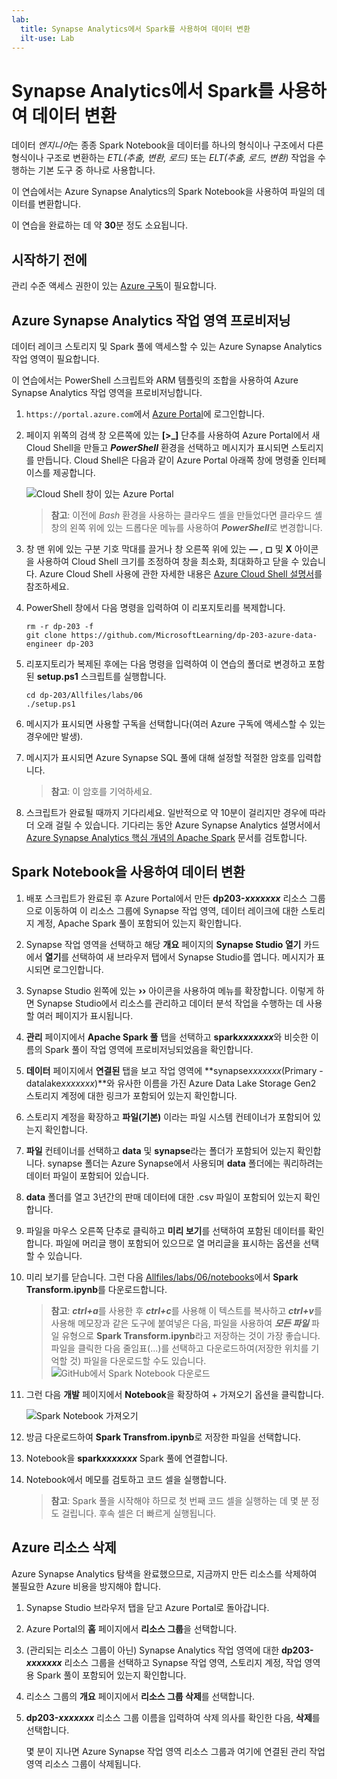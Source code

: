 ```yaml
---
lab:
  title: Synapse Analytics에서 Spark를 사용하여 데이터 변환
  ilt-use: Lab
---
```


# Synapse Analytics에서 Spark를 사용하여 데이터 변환

데이터 *엔지니어*는 종종 Spark Notebook을 데이터를 하나의 형식이나 구조에서 다른 형식이나 구조로 변환하는 *ETL(추출, 변환, 로드)* 또는 *ELT(추출, 로드, 변환)* 작업을 수행하는 기본 도구 중 하나로 사용합니다.

이 연습에서는 Azure Synapse Analytics의 Spark Notebook을 사용하여 파일의 데이터를 변환합니다.

이 연습을 완료하는 데 약 **30**분 정도 소요됩니다.

## 시작하기 전에

관리 수준 액세스 권한이 있는 [Azure 구독](https://azure.microsoft.com/free)이 필요합니다.

## Azure Synapse Analytics 작업 영역 프로비저닝

데이터 레이크 스토리지 및 Spark 풀에 액세스할 수 있는 Azure Synapse Analytics 작업 영역이 필요합니다.

이 연습에서는 PowerShell 스크립트와 ARM 템플릿의 조합을 사용하여 Azure Synapse Analytics 작업 영역을 프로비저닝합니다.

1. `https://portal.azure.com`에서 [Azure Portal](https://portal.azure.com)에 로그인합니다.
2. 페이지 위쪽의 검색 창 오른쪽에 있는 **[\>_]** 단추를 사용하여 Azure Portal에서 새 Cloud Shell을 만들고 ***PowerShell*** 환경을 선택하고 메시지가 표시되면 스토리지를 만듭니다. Cloud Shell은 다음과 같이 Azure Portal 아래쪽 창에 명령줄 인터페이스를 제공합니다.

    ![Cloud Shell 창이 있는 Azure Portal](./images/cloud-shell.png)

    > **참고**: 이전에 *Bash* 환경을 사용하는 클라우드 셸을 만들었다면 클라우드 셸 창의 왼쪽 위에 있는 드롭다운 메뉴를 사용하여 ***PowerShell***로 변경합니다.

3. 창 맨 위에 있는 구분 기호 막대를 끌거나 창 오른쪽 위에 있는 **&#8212;** , **&#9723;** 및 **X** 아이콘을 사용하여 Cloud Shell 크기를 조정하여 창을 최소화, 최대화하고 닫을 수 있습니다. Azure Cloud Shell 사용에 관한 자세한 내용은 [Azure Cloud Shell 설명서](https://docs.microsoft.com/azure/cloud-shell/overview)를 참조하세요.

4. PowerShell 창에서 다음 명령을 입력하여 이 리포지토리를 복제합니다.

    ```
    rm -r dp-203 -f
    git clone https://github.com/MicrosoftLearning/dp-203-azure-data-engineer dp-203
    ```

5. 리포지토리가 복제된 후에는 다음 명령을 입력하여 이 연습의 폴더로 변경하고 포함된 **setup.ps1** 스크립트를 실행합니다.

    ```
    cd dp-203/Allfiles/labs/06
    ./setup.ps1
    ```

6. 메시지가 표시되면 사용할 구독을 선택합니다(여러 Azure 구독에 액세스할 수 있는 경우에만 발생).
7. 메시지가 표시되면 Azure Synapse SQL 풀에 대해 설정할 적절한 암호를 입력합니다.

    > **참고**: 이 암호를 기억하세요.

8. 스크립트가 완료될 때까지 기다리세요. 일반적으로 약 10분이 걸리지만 경우에 따라 더 오래 걸릴 수 있습니다. 기다리는 동안 Azure Synapse Analytics 설명서에서 [Azure Synapse Analytics 핵심 개념의 Apache Spark](https://learn.microsoft.com/azure/synapse-analytics/spark/apache-spark-concepts) 문서를 검토합니다.

## Spark Notebook을 사용하여 데이터 변환

1. 배포 스크립트가 완료된 후 Azure Portal에서 만든 **dp203-*xxxxxxx*** 리소스 그룹으로 이동하여 이 리소스 그룹에 Synapse 작업 영역, 데이터 레이크에 대한 스토리지 계정, Apache Spark 풀이 포함되어 있는지 확인합니다.
2. Synapse 작업 영역을 선택하고 해당 **개요** 페이지의 **Synapse Studio 열기** 카드에서 **열기**를 선택하여 새 브라우저 탭에서 Synapse Studio를 엽니다. 메시지가 표시되면 로그인합니다.
3. Synapse Studio 왼쪽에 있는 **&rsaquo;&rsaquo;** 아이콘을 사용하여 메뉴를 확장합니다. 이렇게 하면 Synapse Studio에서 리소스를 관리하고 데이터 분석 작업을 수행하는 데 사용할 여러 페이지가 표시됩니다.
4. **관리** 페이지에서 **Apache Spark 풀** 탭을 선택하고 **spark*xxxxxxx***와 비슷한 이름의 Spark 풀이 작업 영역에 프로비저닝되었음을 확인합니다.
5. **데이터** 페이지에서 **연결된** 탭을 보고 작업 영역에 **synapse*xxxxxxx*(Primary - datalake*xxxxxxx*)**와 유사한 이름을 가진 Azure Data Lake Storage Gen2 스토리지 계정에 대한 링크가 포함되어 있는지 확인합니다.
6. 스토리지 계정을 확장하고 **파일(기본)** 이라는 파일 시스템 컨테이너가 포함되어 있는지 확인합니다.
7. **파일** 컨테이너를 선택하고 **data** 및 **synapse**라는 폴더가 포함되어 있는지 확인합니다. synapse 폴더는 Azure Synapse에서 사용되며 **data** 폴더에는 쿼리하려는 데이터 파일이 포함되어 있습니다.
8. **data** 폴더를 열고 3년간의 판매 데이터에 대한 .csv 파일이 포함되어 있는지 확인합니다.
9. 파일을 마우스 오른쪽 단추로 클릭하고 **미리 보기**를 선택하여 포함된 데이터를 확인합니다. 파일에 머리글 행이 포함되어 있으므로 열 머리글을 표시하는 옵션을 선택할 수 있습니다.
10. 미리 보기를 닫습니다. 그런 다음 [Allfiles/labs/06/notebooks](https://github.com/MicrosoftLearning/dp-203-azure-data-engineer/tree/master/Allfiles/labs/06/notebooks)에서 **Spark Transform.ipynb**를 다운로드합니다.

    > **참고**: ***ctrl+a***를 사용한 후 ***ctrl+c***를 사용해 이 텍스트를 복사하고 ***ctrl+v***를 사용해 메모장과 같은 도구에 붙여넣은 다음, 파일을 사용하여 ***모든 파일*** 파일 유형으로 **Spark Transform.ipynb**라고 저장하는 것이 가장 좋습니다. 파일을 클릭한 다음 줄임표(...)를 선택하고 다운로드하여(저장한 위치를 기억할 것) 파일을 다운로드할 수도 있습니다.
    ![GitHub에서 Spark Notebook 다운로드](./images/select-download-notebook.png)

11. 그런 다음 **개발** 페이지에서 **Notebook**을 확장하여 + 가져오기 옵션을 클릭합니다.

    ![Spark Notebook 가져오기](./image/../images/spark-notebook-import.png)
        
12. 방금 다운로드하여 **Spark Transfrom.ipynb**로 저장한 파일을 선택합니다.
13. Notebook을 **spark*xxxxxxx*** Spark 풀에 연결합니다.
14. Notebook에서 메모를 검토하고 코드 셀을 실행합니다.

    > **참고**: Spark 풀을 시작해야 하므로 첫 번째 코드 셀을 실행하는 데 몇 분 정도 걸립니다. 후속 셀은 더 빠르게 실행됩니다.

## Azure 리소스 삭제

Azure Synapse Analytics 탐색을 완료했으므로, 지금까지 만든 리소스를 삭제하여 불필요한 Azure 비용을 방지해야 합니다.

1. Synapse Studio 브라우저 탭을 닫고 Azure Portal로 돌아갑니다.
2. Azure Portal의 **홈** 페이지에서 **리소스 그룹**을 선택합니다.
3. (관리되는 리소스 그룹이 아닌) Synapse Analytics 작업 영역에 대한 **dp203-*xxxxxxx*** 리소스 그룹을 선택하고 Synapse 작업 영역, 스토리지 계정, 작업 영역용 Spark 풀이 포함되어 있는지 확인합니다.
4. 리소스 그룹의 **개요** 페이지에서 **리소스 그룹 삭제**를 선택합니다.
5. **dp203-*xxxxxxx*** 리소스 그룹 이름을 입력하여 삭제 의사를 확인한 다음, **삭제**를 선택합니다.

    몇 분이 지나면 Azure Synapse 작업 영역 리소스 그룹과 여기에 연결된 관리 작업 영역 리소스 그룹이 삭제됩니다.
